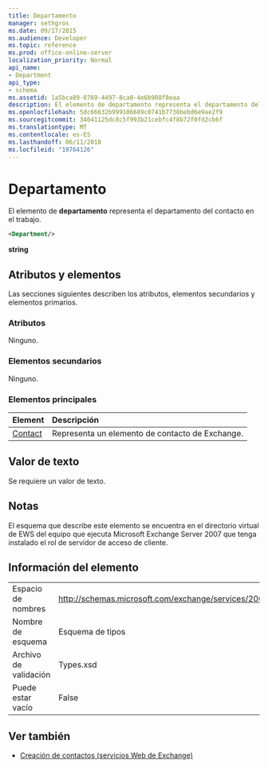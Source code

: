 ```yaml
---
title: Departamento
manager: sethgros
ms.date: 09/17/2015
ms.audience: Developer
ms.topic: reference
ms.prod: office-online-server
localization_priority: Normal
api_name:
- Department
api_type:
- schema
ms.assetid: 1a5bca89-0769-4497-8ca0-4e6b908f8eaa
description: El elemento de departamento representa el departamento del contacto en el trabajo.
ms.openlocfilehash: 5dc66632b999106689c0741b7738bebd6e9ae2f9
ms.sourcegitcommit: 34041125dc8c5f993b21cebfc4f8b72f0fd2cb6f
ms.translationtype: MT
ms.contentlocale: es-ES
ms.lasthandoff: 06/11/2018
ms.locfileid: "19764126"
---
```

# <a name="department"></a>Departamento

El elemento de **departamento** representa el departamento del contacto en el trabajo. 
  
```xml
<Department/>
```

 **string**
## <a name="attributes-and-elements"></a>Atributos y elementos

Las secciones siguientes describen los atributos, elementos secundarios y elementos primarios.
  
### <a name="attributes"></a>Atributos

Ninguno.
  
### <a name="child-elements"></a>Elementos secundarios

Ninguno.
  
### <a name="parent-elements"></a>Elementos principales

|**Element**|**Descripción**|
|:-----|:-----|
|[Contact](contact.md) <br/> |Representa un elemento de contacto de Exchange.  <br/> |
   
## <a name="text-value"></a>Valor de texto

Se requiere un valor de texto.
  
## <a name="remarks"></a>Notas

El esquema que describe este elemento se encuentra en el directorio virtual de EWS del equipo que ejecuta Microsoft Exchange Server 2007 que tenga instalado el rol de servidor de acceso de cliente.
  
## <a name="element-information"></a>Información del elemento

|||
|:-----|:-----|
|Espacio de nombres  <br/> |http://schemas.microsoft.com/exchange/services/2006/types  <br/> |
|Nombre de esquema  <br/> |Esquema de tipos  <br/> |
|Archivo de validación  <br/> |Types.xsd  <br/> |
|Puede estar vacío  <br/> |False  <br/> |
   
## <a name="see-also"></a>Ver también

- [Creación de contactos (servicios Web de Exchange)](http://msdn.microsoft.com/library/4845917e-70d1-481c-bbd7-011ec6571789%28Office.15%29.aspx)

